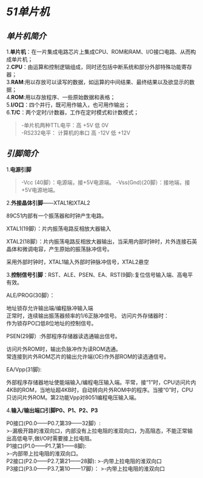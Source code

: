 # ***51单片机***

## ***单片机简介***

1.**单片机**：在一片集成电路芯片上集成CPU、ROM和RAM、I/O接口电路、从而构成单片机；  
2.**CPU**：由运算和控制逻辑组成，同时还包括中断系统和部分外部特殊功能寄存器；  
3.**RAM**:用以存放可以读写的数据，如运算的中间结果、最终结果以及欲显示的数据；  
4.**ROM**:用以存放程序、一些原始数据和表格；  
5.**I/O口**：四个并行，既可用作输入，也可用作输出；  
6.**T/C**：两个定时/计数器，工作在定时模式和计数模式；  

>-单片机两种TTL电平：高 +5V     低 0V  
>-RS232电平： 计算机的串口  高 -12V   低 +12V

## ***引脚简介***

1.**电源引脚**  
   >-Vcc (40脚）：电源端，接+5V电源端。
   >-Vss(Gnd)(20脚）：接地端，接+5V电源地端。

2.**外接晶体引脚**——XTAL1和XTAL2  

89C51内部有一个振荡器和时钟产生电路。 

XTAL1(19脚）：片内振荡电路反相放大器输入   

XTAL2(18脚）：片内振荡电路反相放大器输出，当采用内部时钟时，片外连接石英晶体和微调电容，产生原始的振荡脉冲信号。  

采用外部时钟时，XTAL1输入外部时钟脉冲信号，XTAL2悬空  

3.**控制信号引脚**：RST、ALE、PSEN、EA、RST(9脚):复位信号输入端、高电平有效。  

ALE/PROG(30脚）：  

地址锁存允许输出端/编程脉冲输入端  
正常时，连续输出振荡器频率的1/6正脉冲信号。
访问片外存储器时：  
作为锁存PO口低8位地址的控制信号。  

PSEN(29脚）:外部程序存储器读选通输出信号。 

访问片外ROM时，输出负脉冲作为读ROM选通。  
常连接到片外ROM芯片的输出允许端(OE)作外部ROM的读选通信号。  

EA/Vpp(31脚):  

外部程序存储器地址使能端输入/编程电压输入端。平常，接“1”时，CPU访问片内4KB的ROM，当地址超4KB时，自动转向片外ROM中的程序。当接“0”时，CPU只访问片外ROM。第2功能Vpp对8051编程电压输入端。  

4.**输入/输出端口引脚P0、P1、P2、P3**   

P0接口(P0.0——P0.7,第39——32脚）:  
    >-漏极开路的淮双向口，内部没有上拉电阻的淮双向口，为高阻态，不能正常输出高低电平,做I/O时需要接上拉电阻。  
P1接口(P1.0——P1.7,第1——8脚):  
    >-内部带上拉电阻的淮双向口。  
P2接口(P2.0——P2.7,第21——28脚):
    >-内带上拉电阻的淮双向口   
P3接口(P3.0——P3.7,第10——17脚）：
    >-内带上拉电阻的淮双向口

    



  
